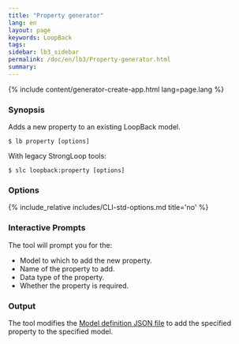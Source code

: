```yaml
---
title: "Property generator"
lang: en
layout: page
keywords: LoopBack
tags:
sidebar: lb3_sidebar
permalink: /doc/en/lb3/Property-generator.html
summary:
---
```


{% include content/generator-create-app.html lang=page.lang %}

### Synopsis

Adds a new property to an existing LoopBack model.

```
$ lb property [options]
```

With legacy StrongLoop tools:

```
$ slc loopback:property [options]
```

### Options

{% include_relative includes/CLI-std-options.md title='no' %}

### Interactive Prompts

The tool will prompt you for the:

*   Model to which to add the new property.
*   Name of the property to add.
*   Data type of the property.
*   Whether the property is required.

### Output

The tool modifies the [Model definition JSON file](Model-definition-JSON-file.html) to add the specified property to the specified model.
